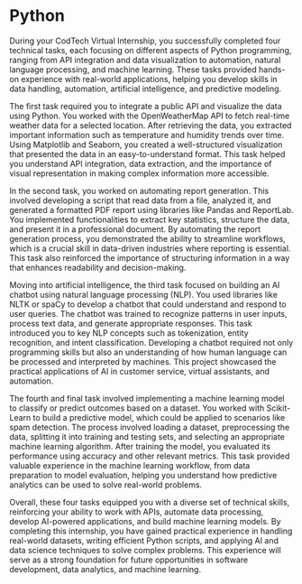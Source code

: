 # Python






During your CodTech Virtual Internship, you successfully completed four technical tasks, each focusing on different aspects of Python programming, ranging from API integration and data visualization to automation, natural language processing, and machine learning. These tasks provided hands-on experience with real-world applications, helping you develop skills in data handling, automation, artificial intelligence, and predictive modeling.

The first task required you to integrate a public API and visualize the data using Python. You worked with the OpenWeatherMap API to fetch real-time weather data for a selected location. After retrieving the data, you extracted important information such as temperature and humidity trends over time. Using Matplotlib and Seaborn, you created a well-structured visualization that presented the data in an easy-to-understand format. This task helped you understand API integration, data extraction, and the importance of visual representation in making complex information more accessible.

In the second task, you worked on automating report generation. This involved developing a script that read data from a file, analyzed it, and generated a formatted PDF report using libraries like Pandas and ReportLab. You implemented functionalities to extract key statistics, structure the data, and present it in a professional document. By automating the report generation process, you demonstrated the ability to streamline workflows, which is a crucial skill in data-driven industries where reporting is essential. This task also reinforced the importance of structuring information in a way that enhances readability and decision-making.

Moving into artificial intelligence, the third task focused on building an AI chatbot using natural language processing (NLP). You used libraries like NLTK or spaCy to develop a chatbot that could understand and respond to user queries. The chatbot was trained to recognize patterns in user inputs, process text data, and generate appropriate responses. This task introduced you to key NLP concepts such as tokenization, entity recognition, and intent classification. Developing a chatbot required not only programming skills but also an understanding of how human language can be processed and interpreted by machines. This project showcased the practical applications of AI in customer service, virtual assistants, and automation.

The fourth and final task involved implementing a machine learning model to classify or predict outcomes based on a dataset. You worked with Scikit-Learn to build a predictive model, which could be applied to scenarios like spam detection. The process involved loading a dataset, preprocessing the data, splitting it into training and testing sets, and selecting an appropriate machine learning algorithm. After training the model, you evaluated its performance using accuracy and other relevant metrics. This task provided valuable experience in the machine learning workflow, from data preparation to model evaluation, helping you understand how predictive analytics can be used to solve real-world problems.

Overall, these four tasks equipped you with a diverse set of technical skills, reinforcing your ability to work with APIs, automate data processing, develop AI-powered applications, and build machine learning models. By completing this internship, you have gained practical experience in handling real-world datasets, writing efficient Python scripts, and applying AI and data science techniques to solve complex problems. This experience will serve as a strong foundation for future opportunities in software development, data analytics, and machine learning.


